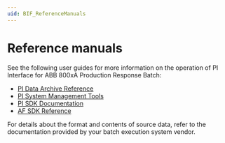 ```yaml
---
uid: BIF_ReferenceManuals
---
```


# Reference manuals

<!-- Unedited framework topic -->

See the following user guides for more information on the operation of PI Interface for ABB 800xA Production Response Batch:

* [PI Data Archive Reference](https://docs.osisoft.com/bundle/pi-server/page/pi-data-archive-reference.html)
* [PI System Management Tools](https://docs.osisoft.com/bundle/pi-server/page/pi-smt.html)
* [PI SDK Documentation](https://techsupport.osisoft.com/Documentation/PI-SDK/title.html)
* [AF SDK Reference](https://docs.osisoft.com/bundle/af-sdk/page/html/overview.htm)
   
For details about the format and contents of source data, refer to the documentation provided by your batch execution system vendor. 
